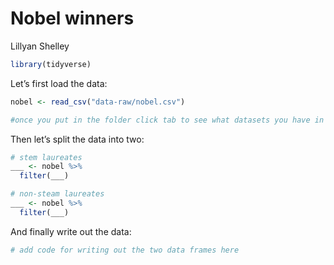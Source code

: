 Nobel winners
================
Lillyan Shelley

``` r
library(tidyverse)
```

Let’s first load the data:

``` r
nobel <- read_csv("data-raw/nobel.csv")

#once you put in the folder click tab to see what datasets you have in file
```

Then let’s split the data into two:

``` r
# stem laureates
___ <- nobel %>%
  filter(___)

# non-steam laureates
___ <- nobel %>%
  filter(___)
```

And finally write out the data:

``` r
# add code for writing out the two data frames here
```
